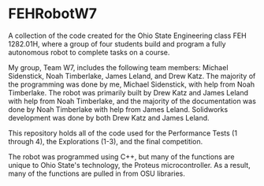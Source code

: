 # FEHRobotW7
A collection of the code created for the Ohio State Engineering class FEH 1282.01H, where a group of four students build and program a fully autonomous robot to complete tasks on a course.

My group, Team W7, includes the following team members: Michael Sidenstick, Noah Timberlake, James Leland, and Drew Katz. The majority of the programming was done by me, Michael Sidenstick, with help from Noah Timberlake. The robot was primarily built by Drew Katz and James Leland with help from Noah Timberlake, and the majority of the documentation was done by Noah Timberlake with help from James Leland. Solidworks development was done by both Drew Katz and James Leland.

This repository holds all of the code used for the Performance Tests (1 through 4), the Explorations (1-3), and the final competition.

The robot was programmed using C++, but many of the functions are unique to Ohio State's technology, the Proteus microcontroller. As a result, many of the functions are pulled in from OSU libraries.
